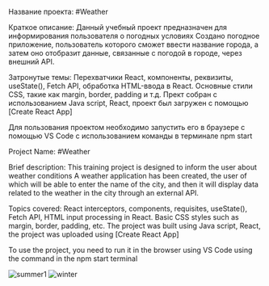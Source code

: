 Название проекта: #Weather

Краткое описание: Данный учебный проект предназначен для информирования пользователя о погодных условиях 
Создано погодное приложение, пользователь которого сможет ввести название города, а затем оно отобразит данные, связанные с погодой в городе, через внешний API.

Затронутые темы:
Перехватчики React, компоненты, реквизиты, useState(), Fetch API, обработка HTML-ввода в React. Основные стили CSS, такие как margin, border, padding и т.д.
Прект собран с использованием Java script, React, проект был загружен с помощью [Create React App]

Для пользования проектом необходимо запустить его в браузере с помощью VS Code с использованием команды в терминале npm start


Project Name: #Weather

Brief description: This training project is designed to inform the user about weather conditions 
A weather application has been created, the user of which will be able to enter the name of the city, and then it will display data related to the weather in the city through an external API.

Topics covered:
React interceptors, components, requisites, useState(), Fetch API, HTML input processing in React. Basic CSS styles such as margin, border, padding, etc.
The project was built using Java script, React, the project was uploaded using [Create React App]

To use the project, you need to run it in the browser using VS Code using the command in the npm start terminal


![summer1](https://github.com/kark4rasev/Weather/assets/91518057/b4d69cd0-a2f0-43ec-8cff-538056d3ebf2)
![winter](https://github.com/kark4rasev/Weather/assets/91518057/b3ca7135-52d2-4f48-9413-d4dc66b6350f)
